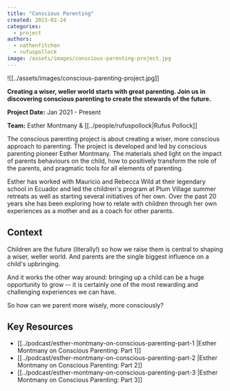 ```yaml
---
title: "Conscious Parenting"
created: 2023-02-24
categories: 
  - project
authors: 
  - nathenfitchen
  - rufuspollock
image: /assets/images/conscious-parenting-project.jpg
---
```

![[../assets/images/conscious-parenting-project.jpg]]

**Creating a wiser, weller world starts with great parenting. Join us in discovering conscious parenting to create the stewards of the future.**

**Project Date:** Jan 2021 - Present

**Team:** Esther Montmany & [[../people/rufuspollock|Rufus Pollock]]

The conscious parenting project is about creating a wiser, more conscious approach to parenting. The project is developed and led by conscious parenting pioneer Esther Montmany. The materials shed light on the impact of parents behaviours on the child, how to positively transform the role of the parents, and pragmatic tools for all elements of parenting.

Esther has worked with Mauricio and Rebecca Wild at their legendary school in Ecuador and led the children's program at Plum Village summer retreats as well as starting several initiatives of her own. Over the past 20 years she has been exploring how to relate with children through her own experiences as a mother and as a coach for other parents.

## Context

Children are the future (literally!) so how we raise them is central to shaping a wiser, weller world. And parents are the single biggest influence on a child's upbringing.

And it works the other way around: bringing up a child can be a huge opportunity to grow -- it is certainly one of the most rewarding and challenging experiences we can have.

So how can we parent more wisely, more consciously?

## Key Resources 

- [[../podcast/esther-montmany-on-conscious-parenting-part-1 |Esther Montmany on Conscious Parenting: Part 1]]
- [[../podcast/esther-montmany-on-conscious-parenting-part-2 |Esther Montmany on Conscious Parenting: Part 2]]
- [[../podcast/esther-montmany-on-conscious-parenting-part-3 |Esther Montmany on Conscious Parenting: Part 3]]
